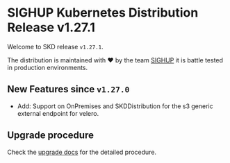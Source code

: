 # SIGHUP Kubernetes Distribution Release v1.27.1

Welcome to SKD release `v1.27.1`.

The distribution is maintained with ❤️ by the team [SIGHUP](https://sighup.io/) it is battle tested in production environments.

## New Features since `v1.27.0`

- Add: Support on OnPremises and SKDDistribution for the s3 generic external endpoint for velero.

## Upgrade procedure

Check the [upgrade docs](https://github.com/sighupio/furyctl/tree/main/docs/upgrades/kfd/README.md) for the detailed procedure.
